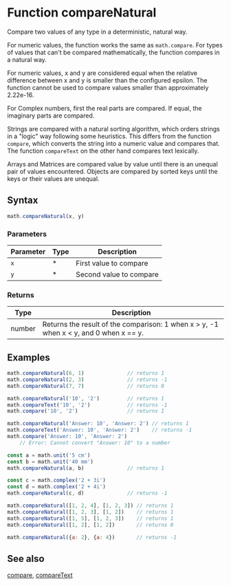 <!-- Note: This file is automatically generated from source code comments. Changes made in this file will be overridden. -->

# Function compareNatural

Compare two values of any type in a deterministic, natural way.

For numeric values, the function works the same as `math.compare`.
For types of values that can't be compared mathematically,
the function compares in a natural way.

For numeric values, x and y are considered equal when the relative
difference between x and y is smaller than the configured epsilon.
The function cannot be used to compare values smaller than
approximately 2.22e-16.

For Complex numbers, first the real parts are compared. If equal,
the imaginary parts are compared.

Strings are compared with a natural sorting algorithm, which
orders strings in a "logic" way following some heuristics.
This differs from the function `compare`, which converts the string
into a numeric value and compares that. The function `compareText`
on the other hand compares text lexically.

Arrays and Matrices are compared value by value until there is an
unequal pair of values encountered. Objects are compared by sorted
keys until the keys or their values are unequal.


## Syntax

```js
math.compareNatural(x, y)
```

### Parameters

Parameter | Type | Description
--------- | ---- | -----------
`x` | * | First value to compare
`y` | * | Second value to compare

### Returns

Type | Description
---- | -----------
number | Returns the result of the comparison: 1 when x > y, -1 when x < y, and 0 when x == y.


## Examples

```js
math.compareNatural(6, 1)              // returns 1
math.compareNatural(2, 3)              // returns -1
math.compareNatural(7, 7)              // returns 0

math.compareNatural('10', '2')         // returns 1
math.compareText('10', '2')            // returns -1
math.compare('10', '2')                // returns 1

math.compareNatural('Answer: 10', 'Answer: 2') // returns 1
math.compareText('Answer: 10', 'Answer: 2')    // returns -1
math.compare('Answer: 10', 'Answer: 2')
    // Error: Cannot convert "Answer: 10" to a number

const a = math.unit('5 cm')
const b = math.unit('40 mm')
math.compareNatural(a, b)              // returns 1

const c = math.complex('2 + 3i')
const d = math.complex('2 + 4i')
math.compareNatural(c, d)              // returns -1

math.compareNatural([1, 2, 4], [1, 2, 3]) // returns 1
math.compareNatural([1, 2, 3], [1, 2])    // returns 1
math.compareNatural([1, 5], [1, 2, 3])    // returns 1
math.compareNatural([1, 2], [1, 2])       // returns 0

math.compareNatural({a: 2}, {a: 4})       // returns -1
```


## See also

[compare](compare.md),
[compareText](compareText.md)
